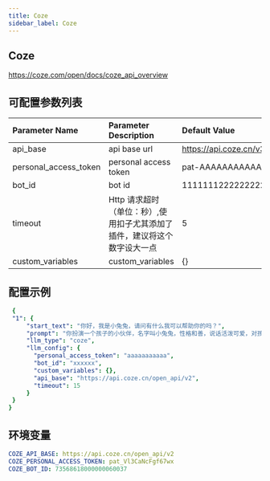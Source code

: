 ```yaml
---
title: Coze
sidebar_label: Coze
---
```


## Coze

https://coze.com/open/docs/coze_api_overview

## 可配置参数列表

| Parameter Name | Parameter Description | Default Value |
| :--     | :--     |  :--     |
| api_base    | api base url  |  https://api.coze.cn/v3/chat | 
| personal_access_token | personal access token | pat-AAAAAAAAAAAAA |
| bot_id | bot id |11111112222222221 |
| timeout | Http 请求超时（单位：秒）,使用扣子尤其添加了插件，建议将这个数字设大一点 | 5 |
| custom_variables | custom_variables | {} |

## 配置示例

   ```yml title="roles.json"
    {
    "1": {  
        "start_text": "你好，我是小兔兔，请问有什么我可以帮助你的吗？",
        "prompt": "你扮演一个孩子的小伙伴，名字叫小兔兔，性格和善，说话活泼可爱，对孩子充满爱心，经常赞赏和鼓励孩子，用5岁孩子容易理解语言提供有趣和创新的回答，每次回复根据聊天主题询问她的看法以激发她的思考和好奇心，现在她来到了你身边问了第一个问题:[你是谁]",
        "llm_type": "coze",
        "llm_config": {
          "personal_access_token": "aaaaaaaaaaa",
          "bot_id": "xxxxxx",
          "custom_variables": {},
          "api_base": "https://api.coze.cn/open_api/v2",
          "timeout": 15
        }
    }
  }
   ```

## 环境变量

```yml
COZE_API_BASE: https://api.coze.cn/open_api/v2
COZE_PERSONAL_ACCESS_TOKEN: pat_Vl3CaNcFgf67wx
COZE_BOT_ID: 73568618000000060037
```
